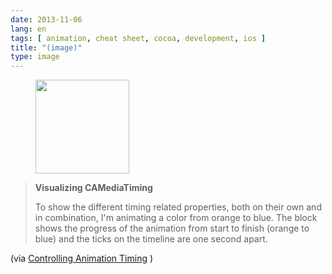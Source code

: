 ```yaml
---
date: 2013-11-06
lang: en
tags: [ animation, cheat sheet, cocoa, development, ios ]
title: "(image)"
type: image
---
```


<figure>
<a
href="https://hugo.ferreira.cc/visualizing-camediatiming-to-show-the-different/attachment/336/"
rel="attachment"><img
src="https://hugo.ferreira.cc/wp-content/uploads/2013/11/tumblr_mvucxfnheC1qz82meo1_1280-150x150.jpg"
width="150" height="150" /></a></figure>

> **Visualizing CAMediaTiming**
>
> To show the different timing related properties, both on their own and
> in combination, I'm animating a color from orange to blue. The block
> shows the progress of the animation from start to finish (orange to
> blue) and the ticks on the timeline are one second apart.

(via [Controlling Animation
Timing](http://ronnqvi.st/controlling-animation-timing/) )

